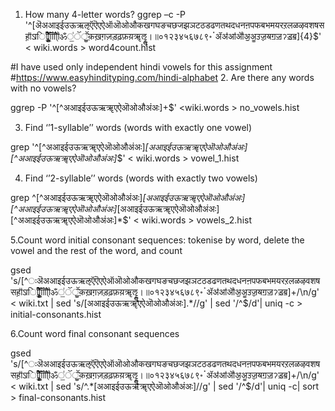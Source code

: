1. How many 4-letter words?
ggrep –c -P  '^[ऄअआइईउऊऋऌऍऎएऐऑऒओऔकखगघङचछजझञटठडढणतथदधनऩपफबभमयरऱलळऴवशषसहऺऻ़ऽािीुूृॄॅॆेैॉॊोौ्ॎॏॐ॒॑॓॔ॕॖॗक़ख़ग़ज़ड़ढ़फ़य़ॠॡॢॣ।॥०१२३४५६७८९॰ॱॲॳॴॵॶॷॸॹॺॻॼॽॾॿ]{4}$' < wiki.words > word4count.hist


#I have used only independent hindi vowels for this assignment
#https://www.easyhindityping.com/hindi-alphabet
2. Are there any words with no vowels?

ggrep -P '^[^अआइईउऊऋॠएऐऒओऔअंअः]+$' <wiki.words  > no_vowels.hist 

3. Find ‘’1-syllable’’ words (words with exactly one vowel)

grep  '^[^अआइईउऊऋॠएऐऒओऔअंअः]*[अआइईउऊऋॠएऐऒओऔअंअः][^अआइईउऊऋॠएऐऒओऔअंअः]*$' < wiki.words > vowel_1.hist

4. Find ‘’2-syllable’’ words (words with exactly two vowels)

grep  ^[^अआइईउऊऋॠएऐऒओऔअंअः]*[अआइईउऊऋॠएऐऒओऔअंअः][^अआइईउऊऋॠएऐऒओऔअंअः]*[अआइईउऊऋॠएऐऒओऔअंअः][^अआइईउऊऋॠएऐऒओऔअंअः]*$' < wiki.words > vowels_2.hist 

 
5.Count word initial consonant sequences: tokenise by word, delete the vowel and the rest of the word, and count

gsed 's/[^ःऄअआइईउऊऋऌऍऎएऐऑऒओऔकखगघङचछजझञटठडढणतथदधनऩपफबभमयरऱलळऴवशषसहऺऻ़ऽािीुूृॄॅॆेैॉॊोौ्ॎॏॐ॒॑॓॔ॕॖॗक़ख़ग़ज़ड़ढ़फ़य़ॠॡॢॣ।॥०१२३४५६७८९॰ॱॲॳॴॵॶॷॸॹॺॻॼॽॾॿ]\+/\n/g' < wiki.txt | sed 's/[अआइईउऊऋॠएऐऒओऔअंअः].*//g' | sed '/^$/d'| uniq -c > initial-consonants.hist 

6.Count word final consonant sequences

gsed 's/[^ःऄअआइईउऊऋऌऍऎएऐऑऒओऔकखगघङचछजझञटठडढणतथदधनऩपफबभमयरऱलळऴवशषसहऺऻ़ऽािीुूृॄॅॆेैॉॊोौ्ॎॏॐ॒॑॓॔ॕॖॗक़ख़ग़ज़ड़ढ़फ़य़ॠॡॢॣ।॥०१२३४५६७८९॰ॱॲॳॴॵॶॷॸॹॺॻॼॽॾॿ]\+/\n/g' < wiki.txt | sed 's/^.*[अआइईउऊऋॠएऐऒओऔअंअः]//g' | sed '/^$/d'| uniq -c| sort > final-consonants.hist 

